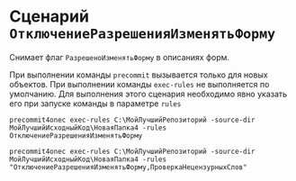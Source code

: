 # Сценарий `ОтключениеРазрешенияИзменятьФорму`

Cнимает флаг `РазрешеноИзменятьФорму` в описаниях форм. 

При выполнении команды `precommit` вызывается только для новых объектов. 
При выполнении команды `exec-rules` не выполняется по умолчанию. Для выполнения этого сценария необходимо явно указать его при запуске команды в параметре `rules`
```
precommit4onec exec-rules C:\МойЛучшийРепозиторий -source-dir МойЛучшийИсходныйКод\НоваяПапка4 -rules ОтключениеРазрешенияИзменятьФорму  
```
```
precommit4onec exec-rules C:\МойЛучшийРепозиторий -source-dir МойЛучшийИсходныйКод\НоваяПапка4 -rules "ОтключениеРазрешенияИзменятьФорму,ПроверкаНецензурныхСлов"
```